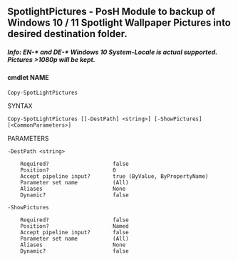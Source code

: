 ## SpotlightPictures - PosH Module to backup of Windows 10 / 11 Spotlight Wallpaper Pictures into desired destination folder.

##### Info: EN-\* and DE-\* Windows 10 System-Locale is actual supported. Pictures >1080p will be kept.

#### cmdlet NAME
    Copy-SpotLightPictures

SYNTAX
    
```Copy-SpotLightPictures [[-DestPath] <string>] [-ShowPictures]  [<CommonParameters>]```


PARAMETERS
    
    -DestPath <string>

        Required?                    false
        Position?                    0
        Accept pipeline input?       true (ByValue, ByPropertyName)
        Parameter set name           (All)
        Aliases                      None
        Dynamic?                     false

    -ShowPictures

        Required?                    false
        Position?                    Named
        Accept pipeline input?       false
        Parameter set name           (All)
        Aliases                      None
        Dynamic?                     false
